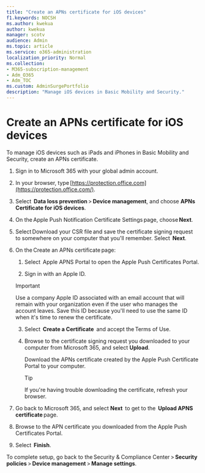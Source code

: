 ```yaml
---
title: "Create an APNs certificate for iOS devices"   
f1.keywords: NOCSH                
ms.author: kwekua      
author: kwekua   
manager: scotv 
audience: Admin 
ms.topic: article 
ms.service: o365-administration 
localization_priority: Normal 
ms.collection:                  
- M365-subscription-management
- Adm_O365
- Adm_TOC
ms.custom: AdminSurgePortfolio
description: "Manage iOS devices in Basic Mobility and Security."  
---
```


# Create an APNs certificate for iOS devices

To manage iOS devices such as iPads and iPhones in Basic Mobility and Security, create an APNs certificate.

1. Sign in to Microsoft 365 with your global admin account.
    
2. In your browser, type [https://protection.office.com](https://protection.office.com/).
    
3. Select  **Data loss prevention** > **Device management**, and choose **APNs Certificate for iOS devices**.    

4. On the Apple Push Notification Certificate Settings page, choose **Next**.
    
5. Select Download your CSR file and save the certificate signing request to somewhere on your computer that you'll remember. Select  **Next**.
    
6. On the Create an APNs certificate page:  

    1. Select  Apple APNS Portal to open the Apple Push Certificates Portal.
    
    2. Sign in with an Apple ID.   

    >[!IMPORTANT]
    >Use a company Apple ID associated with an email account that will remain with your organization even if the user who manages the account leaves. Save this ID because you'll need to use the same ID when it's time to renew the certificate.

    3. Select  **Create a Certificate**  and accept the Terms of Use.
    
    4. Browse to the certificate signing request you downloaded to your computer from Microsoft 365, and select **Upload**.
    
        Download the APNs certificate created by the Apple Push Certificate Portal to your computer.
    
       >[!TIP]
       >If you're having trouble downloading the certificate, refresh your browser.

7. Go back to Microsoft 365, and select **Next**  to get to the  **Upload APNS certificate** page.
    
8. Browse to the APN certificate you downloaded from the Apple Push Certificates Portal.
    
9. Select  **Finish**.
    
To complete setup, go back to the Security & Compliance Center > **Security policies** > **Device management** > **Manage settings**.
